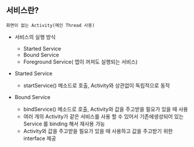 ## 서비스란?
	화면이 없는 Activity(메인 Thread 사용)

+ 서비스의 실행 방식
	- Started Service
	- Bound Service
	- Foreground Service( 앱이 꺼져도 실행되는 서비스)

+ Started Service
	- startService() 메소드로 호출, Activity와 상관없이 독립적으로 동작

+ Bound Service
	- bindService() 메소드로 호출, Activity와 값을 주고받을 필요가 있을 때 사용
	- 여러 개의 Activity가 같은 서비스를 사용 할 수 있어서 기존에생성되어 있는 Service 를 binding 해서 재사용 가능
	- Activity와 값을 주고받을 필요가 있을 때 사용하고 값을 주고받기 위한 interface 제공
	

